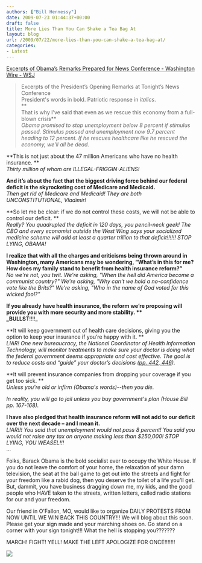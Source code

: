 ```yaml
---
authors: ["Bill Hennessy"]
date: 2009-07-23 01:44:37+00:00
draft: false
title: More Lies Than You Can Shake a Tea Bag At
layout: blog
url: /2009/07/22/more-lies-than-you-can-shake-a-tea-bag-at/
categories:
- Latest
---
```


[Excerpts of Obama’s Remarks Prepared for News Conference - Washington Wire - WSJ](https://blogs.wsj.com/washwire/2009/07/22/excerpts-of-obamas-remarks-prepared-for-news-conference/)  


> Excerpts of the President’s Opening Remarks at Tonight’s News Conference  
President's words in bold. Patriotic response in _italics_.  
**  
That is why I’ve said that even as we rescue this economy from a full-blown crisis**  
_Obama promised to stop unemployment below 8 percent if stimulus passed. Stimulus passed and unemployment now 9.7 percent heading to 12 percent. If he rescues healthcare like he rescued the economy, we'll all be dead._  
  
**This is not just about the 47 million Americans who have no health insurance. **  
_Thirty million of whom are ILLEGAL-FRIGGIN-ALIENS!_  
  
**And it’s about the fact that the biggest driving force behind our federal deficit is the skyrocketing cost of Medicare and Medicaid.**  
_Then get rid of Medicare and Medicaid! They are both UNCONSTITUTIONAL, Vladimir!_  
  
**So let me be clear: if we do not control these costs, we will not be able to control our deficit. **  
_Really? You quadrupled the deficit in 120 days, you pencil-neck geek! The CBO and every economist outside the West Wing says your socialized medicine scheme will add at least a quarter trillion to that deficit!!!!!! STOP LYING, OBAMA!_  
  
**I realize that with all the charges and criticisms being thrown around in Washington, many Americans may be wondering, “What’s in this for me? How does my family stand to benefit from health insurance reform?”**  
_No we're not, you twit. We're asking, "When the hell did America become a communist country?" We're asking, "Why can't we hold a no-confidence vote like the Brits?" We're asking, "Who in the name of God voted for this wicked fool?"_  
  
**If you already have health insurance, the reform we’re proposing will provide you with more security and more stability. **  
_BULLS**T!!!!_   
  
**It will keep government out of health care decisions, giving you the option to keep your insurance if you’re happy with it. **  
_LIAR! One new bureaucracy, the National Coordinator of Health Information Technology, will monitor treatments to make sure your doctor is doing what the federal government deems appropriate and cost effective. The goal is to reduce costs and “guide” your doctor’s decisions ([pp. 442, 446](https://www.bloomberg.com/apps/news?pid=20601039&sid=aLzfDxfbwhzs))._  
  
**It will prevent insurance companies from dropping your coverage if you get too sick. **  
_Unless you're old or infirm (Obama's words)--then you die._  
  
_In reality, you will go to jail unless you buy government's plan (House Bill pp. 167-168)._  
  
**I have also pledged that health insurance reform will not add to our deficit over the next decade – and I mean it.**  
_LIAR!!! You said that unemployment would not pass 8 percent! You said you would not raise any tax on anyone making less than $250,000! STOP LYING, YOU WEASEL!!!_  
…  
  
Folks, Barack Obama is the bold socialist ever to occupy the White House. If you do not leave the comfort of your home, the relaxation of your damn television, the seat at the ball game to get out into the streets and fight for your freedom like a rabid dog, then you deserve the toilet of a life you'll get. But, dammit, you have business dragging down me, my kids, and the good people who HAVE taken to the streets, written letters, called radio stations for our and your freedom.   
  
Our friend in O'Fallon, MO, would like to organize DAILY PROTESTS FROM NOW UNTIL WE WIN BACK THIS COUNTRY!!! We will blog about this soon. Please get your sign made and your marching shoes on. Go stand on a corner with your sign tonight!!! What the hell is stopping you???????  
  
MARCH! FIGHT! YELL! MAKE THE LEFT APOLOGIZE FOR ONCE!!!!!!!  
  


  
  


![](https://img.zemanta.com/pixy.gif?x-id=9cbc166d-a0fd-8a7c-befc-cee9bb80ce46)

